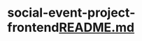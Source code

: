 # social-event-project-frontend[README.md](https://github.com/S-Rajputt/social-event-project-frontend/files/11554687/README.md)
